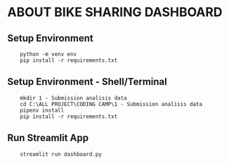 # ABOUT BIKE SHARING DASHBOARD 

## Setup Environment
```
    python -m venv env
    pip install -r requirements.txt
```

## Setup Environment - Shell/Terminal
```
    mkdir 1 - Submission analisis data
    cd C:\ALL PROJECT\CODING CAMP\1 - Submission analisis data
    pipenv install
    pip install -r requirements.txt
```

## Run Streamlit App
```
    streamlit run dashboard.py
```